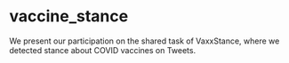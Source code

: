 # vaccine_stance
We present our participation on the shared task of VaxxStance, where we detected stance about COVID vaccines on Tweets.
